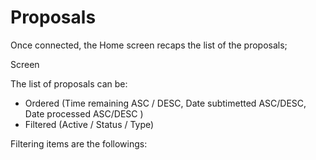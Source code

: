 # Proposals

Once connected, the Home screen recaps the list of the proposals;

Screen

The list of proposals can be:&#x20;

* Ordered (Time remaining ASC / DESC, Date subtimetted ASC/DESC, Date processed ASC/DESC )
* Filtered (Active / Status / Type)

Filtering items are the followings:

